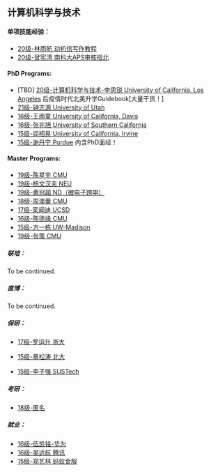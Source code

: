 ## 计算机科学与技术

#### 单项技能经验：

  - [20级-林雨航 动机信写作教程]((ML)-20-linyuhang)
  - [20级-曾宪清 南科大APS审核指北]((APS)-20-zengxianqing)

#### PhD Programs:

  - [TBD] [20级-计算机科学与技术-李思锐 University of California, Los Angeles]([US]-20-lisirui) 后疫情时代北美升学Guidebook\[大量干货！\]
  - [21级-钟志源 University of Utah]([US]-21-zhongzhiyuan)
  - [16级-王雨童 University of California, Davis]([US]-16-wangyutong)
  - [16级-张兆旭 University of Southern California]([US]-16-zhangzhaoxu)
  - [15级-阎相易 University of California, Irvine]([US]-15-yanxiangyi)
  - [15级-谢丹宁 Purdue]([US]-15-xiedanning) 内含PhD面经！

#### Master Programs:
  - [19级-陈星宇 CMU]([US]-19-chenxingyu)
  - [19级-杨文汉夫 NEU]([US]-19-yangwenhanfu)
  - [19级-黄冠超 ND（微电子跨申）](../microelectronics/[US]-19-huangguanchao)
  - [18级-周澳蕾 CMU]([US]-18-zhouaolei)
  - [17级-栾闻迪 UCSD]([US]-17-luanwendi)
  - [16级-陈德缘 CMU]([US]-16-chendeyuan)
  - [15级-方一栋 UW-Madison]([US]-15-fangyidong)
  - [19级-张策 CMU](../electronic-and-electrical-engineering/communication-engineering/[US]-19-zhangce)

##### 联培：

To be continued.

##### 直博：

To be continued.

##### 保研：

  - [17级-罗运升 浙大]([CN]-17-luoyunsheng)

  - [15级-章松涛 北大]([CN]-15-zhangsongtao)

  - [15级-李子强 SUSTech]([CN]-15-liziqiang)

##### 考研：

- [18级-匿名]([CN]-18-anonymous)

##### 就业：

  - [16级-伍凯铭-华为]([CN]-16-wukaiming)
  - [16级-吴远航 腾讯]([CN]-16-wuyuanhang)
  - [15级-郑艺林 蚂蚁金服]([CN]-15-zhengyilin)
